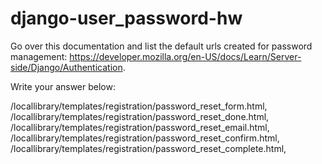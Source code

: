 # django-user_password-hw


Go over this documentation and list the default urls created for password management: https://developer.mozilla.org/en-US/docs/Learn/Server-side/Django/Authentication.

Write your answer below:


/locallibrary/templates/registration/password_reset_form.html,
/locallibrary/templates/registration/password_reset_done.html,
/locallibrary/templates/registration/password_reset_email.html,
/locallibrary/templates/registration/password_reset_confirm.html, 
/locallibrary/templates/registration/password_reset_complete.html, 
